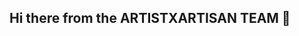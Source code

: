 ## Hi there from the ARTISTXARTISAN TEAM 👋

<!--
**ARTISTxARTISAN/ARTISTXARTISAN** is a ✨ _special_ ✨ repository because its `README.md` (this file) appears on GitHub.

Here are some ideas to get you started:

- 🔭 We currently working on ARTISTxARTISAN Chrome Extension

- 🌱 We looking forward to implementing this into [i]nternational [t]erritory 

- 👯 We are currently collaborating with Generative Neural Networks

- 🤔 We are looking for help from GNNs | RNNs | LNNs

- 💬 Ask us about HOW TO PIMP (Productively, Improve, Modes, Proficiency) thru GNNs | RNNs | LNNs

- 📫 How to reach us: Pull A Request or through Devpost as ARTISTxARTISAN

- 😄 Pronouns: JORDY|it|xx
               it for GNNs
               TEAM | it STAGE
               
- ⚡ Fun fact: JORDY | It's hard for me to cry. I usually laugh things off as a way to cope with stress. Sometimes ppl may thing that I am making fun of them or lying. Which can make me laugh more too. 😅 GNNs are funny sometimes too.
-->
